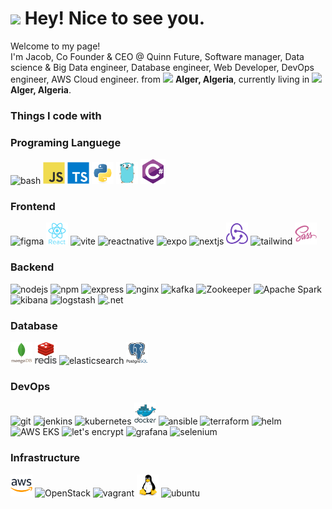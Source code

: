 <h1><img src="https://emojis.slackmojis.com/emojis/images/1531849430/4246/blob-sunglasses.gif?1531849430" width="30"/> Hey! Nice to see you.</h1>


<p>Welcome to my page! </br> I'm Jacob, Co Founder & CEO @ Quinn Future, Software manager, Data science & Big Data engineer, Database engineer, Web Developer, DevOps engineer, AWS Cloud engineer.  from <img src="https://cdn-icons-png.flaticon.com/512/9906/9906440.png" width="13"/> <b>Alger, Algeria</b>, currently living in <img src="https://cdn-icons-png.flaticon.com/512/9906/9906440.png" width="13"/> <b>Alger, Algeria</b>. </p>
<h3>Things I code with</h3>
<!-- <p>
  <img alt="React" src="https://img.shields.io/badge/-React-45b8d8?style=flat-square&logo=react&logoColor=white" />
  <img alt="Docker" src="https://img.shields.io/badge/-Docker-46a2f1?style=flat-square&logo=docker&logoColor=white" />
  <img alt="TypeScript" src="https://img.shields.io/badge/-TypeScript-007ACC?style=flat-square&logo=typescript&logoColor=white" />
  <img alt="redux" src="https://img.shields.io/badge/-Redux-764ABC?style=flat-square&logo=redux&logoColor=white" />
  <img alt="git" src="https://img.shields.io/badge/-Git-F05032?style=flat-square&logo=git&logoColor=white" />
  <img alt="npm" src="https://img.shields.io/badge/-NPM-CB3837?style=flat-square&logo=npm&logoColor=white" />
  <img alt="MongoDB" src="https://img.shields.io/badge/-MongoDB-13aa52?style=flat-square&logo=mongodb&logoColor=white" />
  <img alt="Nodejs" src="https://img.shields.io/badge/-Nodejs-43853d?style=flat-square&logo=Node.js&logoColor=white" />
</p>
 -->
<h3>Programing Languege</h3>
<p>
<img alt="bash" src="https://skillicons.dev/icons?i=bash&theme=light" width="80" height="35"/> 
<img alt="javascript" src="https://raw.githubusercontent.com/devicons/devicon/master/icons/javascript/javascript-original.svg"  width="35" height="35"/> 
<img alt="typescript" src="https://raw.githubusercontent.com/devicons/devicon/master/icons/typescript/typescript-original.svg" width="35" height="35"/> 
<img alt="python" src="https://raw.githubusercontent.com/devicons/devicon/master/icons/python/python-original.svg"  width="35" height="35"/> 
<img alt="go" src="https://raw.githubusercontent.com/devicons/devicon/master/icons/go/go-original.svg"  width="35" height="35"/>
<img alt="csharp" src="https://raw.githubusercontent.com/devicons/devicon/master/icons/csharp/csharp-original.svg"  width="40" height="40"/> 

</p>
<h3>Frontend</h3>
<p>
<img alt="figma" src="https://www.vectorlogo.zone/logos/figma/figma-icon.svg"  width="35" height="35"/> 
<img alt="react" src="https://raw.githubusercontent.com/devicons/devicon/master/icons/react/react-original-wordmark.svg"  width="35" height="35"/> 
<img alt="vite" src="https://www.vectorlogo.zone/logos/vitejsdev/vitejsdev-icon.svg"  width="35" height="35"/> 
<img alt="reactnative" src="https://reactnative.dev/img/header_logo.svg"  width="35" height="35"/> 
<img alt="expo" src="https://www.vectorlogo.zone/logos/expoio/expoio-icon.svg"  width="35" height="35"/> 
<img alt="nextjs" src="https://www.vectorlogo.zone/logos/nextjs/nextjs-icon.svg"  width="35" height="35"/> 
<img alt="redux" src="https://raw.githubusercontent.com/devicons/devicon/master/icons/redux/redux-original.svg"  width="35" height="35"/> 
<img alt="tailwind" src="https://skillicons.dev/icons?i=tailwindcss&theme=light" width="35" height="35"/> 
<img alt="sass" src="https://raw.githubusercontent.com/devicons/devicon/master/icons/sass/sass-original.svg"  width="35" height="35"/> 
</p>
<h3>Backend</h3>
<p>
<img alt="nodejs" src="https://www.vectorlogo.zone/logos/nodejs/nodejs-icon.svg"  width="35" height="35"/> 
<img alt="npm" src="https://www.vectorlogo.zone/logos/npmjs/npmjs-ar21.svg"  width="35" height="35"/> 
<img alt="express" src="https://skillicons.dev/icons?i=expressjs&theme=light" width="35" height="35"/>
<img alt="nginx" src="https://www.vectorlogo.zone/logos/nginx/nginx-icon.svg"  width="35" height="35"/> 
<img alt="kafka" src="https://skillicons.dev/icons?i=kafka&theme=light"  width="35" height="35"/> 
<img alt="Zookeeper" src="https://www.vectorlogo.zone/logos/apache_zookeeper/apache_zookeeper-icon.svg"  width="35" height="35"/> 
<img alt="Apache Spark" src="https://www.vectorlogo.zone/logos/apache_spark/apache_spark-icon.svg"  width="35" height="35"/> 
<img alt="kibana" src="https://www.vectorlogo.zone/logos/elasticco_kibana/elasticco_kibana-icon.svg"  width="35" height="35"/>
<img alt="logstash" src="https://www.vectorlogo.zone/logos/elasticco_logstash/elasticco_logstash-icon.svg"  width="35" height="35"/>
<img alt=".net" src="https://www.vectorlogo.zone/logos/dotnet/dotnet-icon.svg"  width="35" height="35"/> 
</p>
<h3>Database</h3>
<p>
<img alt="mongodb" src="https://raw.githubusercontent.com/devicons/devicon/master/icons/mongodb/mongodb-original-wordmark.svg" width="35" height="35"/> 
<img alt="redis" src="https://raw.githubusercontent.com/devicons/devicon/master/icons/redis/redis-original-wordmark.svg" width="35" height="35"/> 
<img alt="elasticsearch" src="https://www.vectorlogo.zone/logos/elastic/elastic-icon.svg"  width="35" height="35"/> 
<img alt="postgresql" src="https://raw.githubusercontent.com/devicons/devicon/master/icons/postgresql/postgresql-original-wordmark.svg"  width="35" height="35"/> 

</p>
<h3>DevOps</h3>
<p>
<img alt="git" src="https://www.vectorlogo.zone/logos/git-scm/git-scm-icon.svg"  width="35" height="35"/>
<img alt="jenkins" src="https://www.vectorlogo.zone/logos/jenkins/jenkins-icon.svg"  width="35" height="35"/> 
<img alt="kubernetes" src="https://www.vectorlogo.zone/logos/kubernetes/kubernetes-icon.svg"  width="35" height="35"/> 
<img alt="docker" src="https://raw.githubusercontent.com/devicons/devicon/master/icons/docker/docker-original-wordmark.svg"  width="35" height="35"/>
<img alt="ansible" src="https://www.vectorlogo.zone/logos/ansible/ansible-icon.svg"  width="35" height="35"/> 
<img alt="terraform" src="https://www.vectorlogo.zone/logos/terraformio/terraformio-icon.svg"  width="35" height="35"/> 
<img alt="helm" src="https://www.vectorlogo.zone/logos/helmsh/helmsh-icon.svg"  width="35" height="35"/> 
<img alt="AWS EKS" src="https://www.vectorlogo.zone/logos/amazon_eks/amazon_eks-icon.svg"  width="35" height="35"/> 
<img alt="let's encrypt" src="https://www.vectorlogo.zone/logos/letsencrypt/letsencrypt-icon.svg"  width="35" height="35"/> 
<img alt="grafana" src="https://www.vectorlogo.zone/logos/grafana/grafana-icon.svg" width="35" height="35"/> 
<img alt="selenium" src="https://raw.githubusercontent.com/detain/svg-logos/780f25886640cef088af994181646db2f6b1a3f8/svg/selenium-logo.svg" width="35" height="35"/> 
</p>
<h3>Infrastructure</h3>
<p>
<img alt="aws" src="https://raw.githubusercontent.com/devicons/devicon/master/icons/amazonwebservices/amazonwebservices-original-wordmark.svg" width="35" height="35"/> 
<img alt="OpenStack" src="https://www.vectorlogo.zone/logos/openstack/openstack-icon.svg" width="35" height="35"/> 
<img alt="vagrant" src="https://www.vectorlogo.zone/logos/vagrantup/vagrantup-icon.svg"  width="35" height="35"/> 
<img alt="linux" src="https://raw.githubusercontent.com/devicons/devicon/master/icons/linux/linux-original.svg"  width="35" height="35"/> 
<img alt="ubuntu" src="https://www.vectorlogo.zone/logos/ubuntu/ubuntu-icon.svg"  width="35" height="35"/> 
</p>


